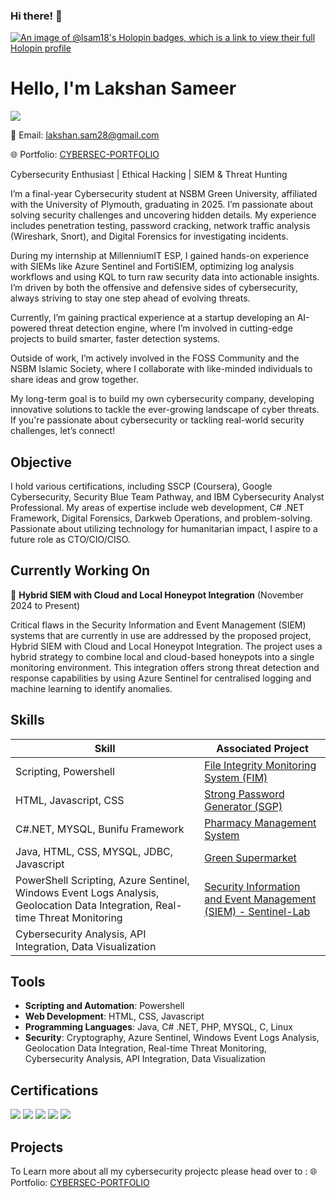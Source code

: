 
### Hi there! 👋

[![An image of @lsam18's Holopin badges, which is a link to view their full Holopin profile](https://holopin.me/lsam18)](https://holopin.io/@lsam18)

# Hello, I'm Lakshan Sameer

<a href="https://www.linkedin.com/in/lsam/"><img src="https://img.shields.io/badge/-LinkedIn-0072b1?&style=for-the-badge&logo=linkedin&logoColor=white" /></a>

📧 Email: lakshan.sam28@gmail.com

🌐 Portfolio: [CYBERSEC-PORTFOLIO](https://lsam-cybersec.lovestoblog.com)

Cybersecurity Enthusiast | Ethical Hacking | SIEM & Threat Hunting

I’m a final-year Cybersecurity student at NSBM Green University, affiliated with the University of Plymouth, graduating in 2025. I’m passionate about solving security challenges and uncovering hidden details. My experience includes penetration testing, password cracking, network traffic analysis (Wireshark, Snort), and Digital Forensics for investigating incidents.

During my internship at MillenniumIT ESP, I gained hands-on experience with SIEMs like Azure Sentinel and FortiSIEM, optimizing log analysis workflows and using KQL to turn raw security data into actionable insights. I’m driven by both the offensive and defensive sides of cybersecurity, always striving to stay one step ahead of evolving threats.

Currently, I’m gaining practical experience at a startup developing an AI-powered threat detection engine, where I’m involved in cutting-edge projects to build smarter, faster detection systems.

Outside of work, I’m actively involved in the FOSS Community and the NSBM Islamic Society, where I collaborate with like-minded individuals to share ideas and grow together.

My long-term goal is to build my own cybersecurity company, developing innovative solutions to tackle the ever-growing landscape of cyber threats. If you're passionate about cybersecurity or tackling real-world security challenges, let’s connect!

## Objective
I hold various certifications, including SSCP (Coursera), Google Cybersecurity, Security Blue Team Pathway, and IBM Cybersecurity Analyst Professional. My areas of expertise include web development, C# .NET Framework, Digital Forensics, Darkweb Operations, and problem-solving. Passionate about utilizing technology for humanitarian impact, I aspire to a future role as CTO/CIO/CISO.

## Currently Working On

🔭 **Hybrid SIEM with Cloud and Local Honeypot
Integration** (November 2024 to Present)

Critical flaws in the Security Information and Event Management (SIEM) systems that are currently
in use are addressed by the proposed project, Hybrid SIEM with Cloud and Local Honeypot
Integration. The project uses a hybrid strategy to combine local and cloud-based honeypots into a
single monitoring environment. This integration offers strong threat detection and response
capabilities by using Azure Sentinel for centralised logging and machine learning to identify
anomalies.

## Skills
| Skill                                         | Associated Project         |
|-----------------------------------------------|----------------------------|
| Scripting, Powershell                         | [File Integrity Monitoring System (FIM)](https://github.com/Lsam18/FIM-System.git) |
| HTML, Javascript, CSS                         | [Strong Password Generator (SGP)](https://lsam18.github.io/SPG/) |
| C#.NET, MYSQL, Bunifu Framework               | [Pharmacy Management System](https://github.com/Lsam18/Goodness_Pharmacy.git) |
| Java, HTML, CSS, MYSQL, JDBC, Javascript      | [Green Supermarket](https://github.com/Lsam18/Green_Market.git) |
| PowerShell Scripting, Azure Sentinel, Windows Event Logs Analysis, Geolocation Data Integration, Real-time Threat Monitoring | [Security Information and Event Management (SIEM) - Sentinel-Lab](https://github.com/Lsam18/SIEM-Sentinel-Lab.git)|
| Cybersecurity Analysis, API Integration, Data Visualization | |

## Tools
- **Scripting and Automation**: Powershell
- **Web Development**: HTML, CSS, Javascript
- **Programming Languages**: Java, C# .NET, PHP, MYSQL, C, Linux
- **Security**: Cryptography, Azure Sentinel, Windows Event Logs Analysis, Geolocation Data Integration, Real-time Threat Monitoring, Cybersecurity Analysis, API Integration, Data Visualization

## Certifications
<div>
  <img src="https://images.credly.com/size/100x100/images/0bf0f2da-a699-4c82-82e2-56dcf1f2e1c7/image.png" />
  <img src="https://images.credly.com/size/100x100/images/a850079a-75bb-41e1-adae-dedfabcf597c/Professional_Certificate_-_IBM_Cybersecurity_Analyst.png" />
  <img src="https://images.credly.com/size/100x100/images/441578ec-c0f3-46cc-95fc-86b27e90cf4f/image.png" />
  <img src="https://images.credly.com/size/100x100/images/af8c6b4e-fc31-47c4-8dcb-eb7a2065dc5b/I2CS__1_.png" />
  <img src="https://images.credly.com/size/100x100/images/4a42b9d2-df71-4d99-9bac-6069634b988a/Penetration_Testing_-_Inc_Response_Forensics.png" />
</div>

## Projects
To Learn more about all my cybersecurity projectc please head over to : 🌐 Portfolio: [CYBERSEC-PORTFOLIO]([https://lsam-cybersec.lovestoblog.com](https://lsam-cybersec.lovestoblog.com/#projects-section)) 

